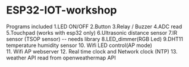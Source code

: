 # ESP32-IOT-workshop
Programs included
1.LED ON/OFF
2.Button 
3.Relay / Buzzer
4.ADC read
5.Touchpad (works with esp32 only)
6.Ultrasonic distance sensor
7.IR sensor (TSOP sensor) -- needs library
8.LED_dimmer(RGB Led)
9.DHT11 temperature humidity sensor
10. Wifi LED control(AP mode)  
11. Wifi AP webserver
12. Real time clock and Network clock (NTP)
13. weather API read from openweathermap API
